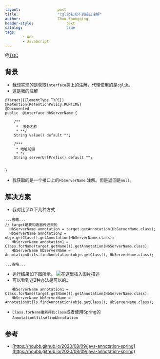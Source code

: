 ```yaml
---
layout:					post
title:					"cglib获取不到接口注解"
author:					Zhou Zhongqing
header-style:				text
catalog:					true
tags:
		- Web
		- JavaScript
---
```

@[TOC](目录)
## 背景
- 我想实现的是获取`interface`类上的注解，代理使用的是`cglib`。
- 这是我的注解
```
@Target({ElementType.TYPE})
@Retention(RetentionPolicy.RUNTIME)
@Documented
public  @interface HbServerName {

    /**
     *  服务名称
     * **/
    String value() default "";

    /***
     * 地址前缀
     * */
    String serverUrlPrefix() default "";


}

```
- 我获取的是一个接口上的`HbServerName` 注解。但是返回是`null`。

## 解决方案
- 我对比了以下几种方式
```
...省略...
// target是我构造器传进来的
  HbServerName annotation = target.getAnnotation(HbServerName.class);
  HbServerName annotation2 = obje.getClass().getAnnotation(HbServerName.class);
   HbServerName annotation1 = Class.forName(target.getName()).getAnnotation(HbServerName.class);
   HbServerName hbServerName = AnnotationUtils.findAnnotation(obje.getClass(), HbServerName.class);

...省略...
```
- 运行结果如下图所示。
![在这里插入图片描述](https://i-blog.csdnimg.cn/blog_migrate/61c16c6f88a97f1e43d57019150233b1.png)
- 可以看到这2种办法是可以的。

```
   HbServerName annotation1 = Class.forName(target.getName()).getAnnotation(HbServerName.class);
   HbServerName hbServerName = AnnotationUtils.findAnnotation(obje.getClass(), HbServerName.class);
```
-  `Class.forName重新得到class`或者使用Spring的`AnnotationUtils#findAnnotation`


## 参考
- [https://houbb.github.io/2020/08/09/java-annotation-spring](https://houbb.github.io/2020/08/09/java-annotation-spring)